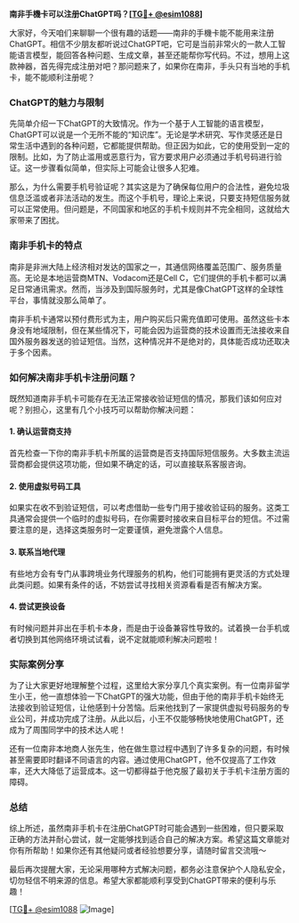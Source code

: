 **南非手機卡可以注册ChatGPT吗？[[TG💪+ @esim1088](https://t.me/s/esim1088)]**

大家好，今天咱们来聊聊一个很有趣的话题——南非的手機卡能不能用来注册ChatGPT。相信不少朋友都听说过ChatGPT吧，它可是当前非常火的一款人工智能语言模型，能回答各种问题、生成文章，甚至还能帮你写代码。不过，想用上这款神器，首先得完成注册对吧？那问题来了，如果你在南非，手头只有当地的手机卡，能不能顺利注册呢？

### ChatGPT的魅力与限制

先简单介绍一下ChatGPT的大致情况。作为一个基于人工智能的语言模型，ChatGPT可以说是一个无所不能的“知识库”。无论是学术研究、写作灵感还是日常生活中遇到的各种问题，它都能提供帮助。但正因为如此，它的使用受到一定的限制。比如，为了防止滥用或恶意行为，官方要求用户必须通过手机号码进行验证。这一步骤看似简单，但实际上可能会让很多人犯难。

那么，为什么需要手机号验证呢？其实这是为了确保每位用户的合法性，避免垃圾信息泛滥或者非法活动的发生。而这个手机号，理论上来说，只要支持短信服务就可以正常使用。但问题是，不同国家和地区的手机卡规则并不完全相同，这就给大家带来了困扰。

### 南非手机卡的特点

南非是非洲大陆上经济相对发达的国家之一，其通信网络覆盖范围广、服务质量高。无论是本地运营商MTN、Vodacom还是Cell C，它们提供的手机卡都可以满足日常通讯需求。然而，当涉及到国际服务时，尤其是像ChatGPT这样的全球性平台，事情就没那么简单了。

南非手机卡通常以预付费形式为主，用户购买后只需充值即可使用。虽然这些卡本身没有地域限制，但在某些情况下，可能会因为运营商的技术设置而无法接收来自国外服务器发送的验证短信。当然，这种情况并不是绝对的，具体能否成功还取决于多个因素。

### 如何解决南非手机卡注册问题？

既然知道南非手机卡可能存在无法正常接收验证短信的情况，那我们该如何应对呢？别担心，这里有几个小技巧可以帮助你解决问题：

#### 1. 确认运营商支持
首先检查一下你的南非手机卡所属的运营商是否支持国际短信服务。大多数主流运营商都会提供这项功能，但如果不确定的话，可以直接联系客服咨询。

#### 2. 使用虚拟号码工具
如果实在收不到验证短信，可以考虑借助一些专门用于接收验证码的服务。这类工具通常会提供一个临时的虚拟号码，在你需要时接收来自目标平台的短信。不过需要注意的是，选择这类服务时一定要谨慎，避免泄露个人信息。

#### 3. 联系当地代理
有些地方会有专门从事跨境业务代理服务的机构，他们可能拥有更灵活的方式处理此类问题。如果有条件的话，不妨尝试寻找相关资源看看是否有解决方案。

#### 4. 尝试更换设备
有时候问题并非出在手机卡本身，而是由于设备兼容性导致的。试着换一台手机或者切换到其他网络环境试试看，说不定就能顺利解决问题啦！

### 实际案例分享

为了让大家更好地理解整个过程，这里给大家分享几个真实案例。有一位南非留学生小王，他一直想体验一下ChatGPT的强大功能，但由于他的南非手机卡始终无法接收到验证短信，让他感到十分苦恼。后来他找到了一家提供虚拟号码服务的专业公司，并成功完成了注册。从此以后，小王不仅能够畅快地使用ChatGPT，还成为了周围同学中的技术达人呢！

还有一位南非本地商人张先生，他在做生意过程中遇到了许多复杂的问题，有时候甚至需要即时翻译不同语言的内容。通过使用ChatGPT，他不仅提高了工作效率，还大大降低了运营成本。这一切都得益于他克服了最初关于手机卡注册方面的障碍。

### 总结

综上所述，虽然南非手机卡在注册ChatGPT时可能会遇到一些困难，但只要采取正确的方法并耐心尝试，就一定能够找到适合自己的解决方案。希望这篇文章能对你有所帮助！如果你还有其他疑问或者经验想要分享，请随时留言交流哦～

最后再次提醒大家，无论采用哪种方式解决问题，都务必注意保护个人隐私安全，切勿轻信不明来源的信息。希望大家都能顺利享受到ChatGPT带来的便利与乐趣！

[[TG💪+ @esim1088](https://t.me/s/esim1088) ![Image](https://i.postimg.cc/4NQfJmqS/Snipaste-2025-05-13-00-14-12.png)]